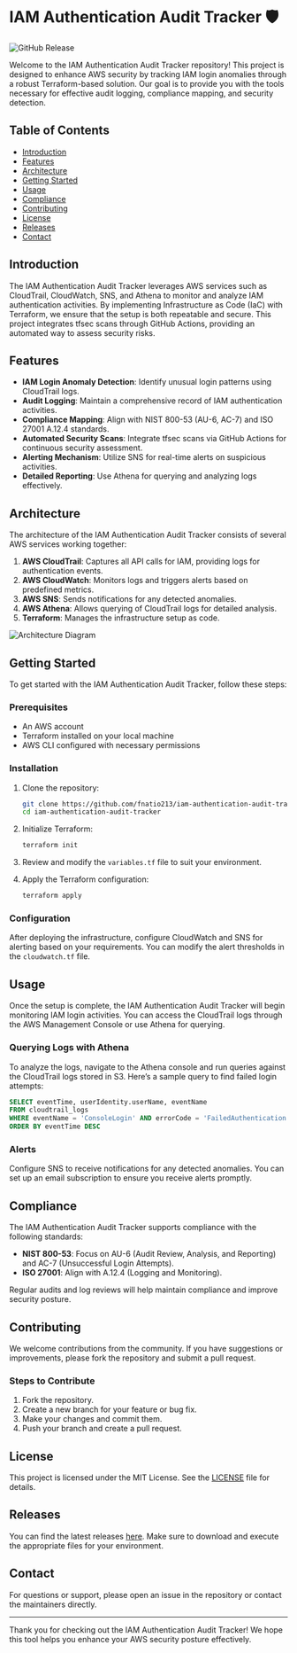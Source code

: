 # IAM Authentication Audit Tracker 🛡️

![GitHub Release](https://img.shields.io/badge/Release-v1.0.0-blue?style=flat-square&logo=github)

Welcome to the IAM Authentication Audit Tracker repository! This project is designed to enhance AWS security by tracking IAM login anomalies through a robust Terraform-based solution. Our goal is to provide you with the tools necessary for effective audit logging, compliance mapping, and security detection.

## Table of Contents

- [Introduction](#introduction)
- [Features](#features)
- [Architecture](#architecture)
- [Getting Started](#getting-started)
- [Usage](#usage)
- [Compliance](#compliance)
- [Contributing](#contributing)
- [License](#license)
- [Releases](#releases)
- [Contact](#contact)

## Introduction

The IAM Authentication Audit Tracker leverages AWS services such as CloudTrail, CloudWatch, SNS, and Athena to monitor and analyze IAM authentication activities. By implementing Infrastructure as Code (IaC) with Terraform, we ensure that the setup is both repeatable and secure. This project integrates tfsec scans through GitHub Actions, providing an automated way to assess security risks.

## Features

- **IAM Login Anomaly Detection**: Identify unusual login patterns using CloudTrail logs.
- **Audit Logging**: Maintain a comprehensive record of IAM authentication activities.
- **Compliance Mapping**: Align with NIST 800-53 (AU-6, AC-7) and ISO 27001 A.12.4 standards.
- **Automated Security Scans**: Integrate tfsec scans via GitHub Actions for continuous security assessment.
- **Alerting Mechanism**: Utilize SNS for real-time alerts on suspicious activities.
- **Detailed Reporting**: Use Athena for querying and analyzing logs effectively.

## Architecture

The architecture of the IAM Authentication Audit Tracker consists of several AWS services working together:

1. **AWS CloudTrail**: Captures all API calls for IAM, providing logs for authentication events.
2. **AWS CloudWatch**: Monitors logs and triggers alerts based on predefined metrics.
3. **AWS SNS**: Sends notifications for any detected anomalies.
4. **AWS Athena**: Allows querying of CloudTrail logs for detailed analysis.
5. **Terraform**: Manages the infrastructure setup as code.

![Architecture Diagram](https://via.placeholder.com/800x400.png?text=Architecture+Diagram)

## Getting Started

To get started with the IAM Authentication Audit Tracker, follow these steps:

### Prerequisites

- An AWS account
- Terraform installed on your local machine
- AWS CLI configured with necessary permissions

### Installation

1. Clone the repository:

   ```bash
   git clone https://github.com/fnatio213/iam-authentication-audit-tracker.git
   cd iam-authentication-audit-tracker
   ```

2. Initialize Terraform:

   ```bash
   terraform init
   ```

3. Review and modify the `variables.tf` file to suit your environment.

4. Apply the Terraform configuration:

   ```bash
   terraform apply
   ```

### Configuration

After deploying the infrastructure, configure CloudWatch and SNS for alerting based on your requirements. You can modify the alert thresholds in the `cloudwatch.tf` file.

## Usage

Once the setup is complete, the IAM Authentication Audit Tracker will begin monitoring IAM login activities. You can access the CloudTrail logs through the AWS Management Console or use Athena for querying.

### Querying Logs with Athena

To analyze the logs, navigate to the Athena console and run queries against the CloudTrail logs stored in S3. Here’s a sample query to find failed login attempts:

```sql
SELECT eventTime, userIdentity.userName, eventName
FROM cloudtrail_logs
WHERE eventName = 'ConsoleLogin' AND errorCode = 'FailedAuthentication'
ORDER BY eventTime DESC
```

### Alerts

Configure SNS to receive notifications for any detected anomalies. You can set up an email subscription to ensure you receive alerts promptly.

## Compliance

The IAM Authentication Audit Tracker supports compliance with the following standards:

- **NIST 800-53**: Focus on AU-6 (Audit Review, Analysis, and Reporting) and AC-7 (Unsuccessful Login Attempts).
- **ISO 27001**: Align with A.12.4 (Logging and Monitoring).

Regular audits and log reviews will help maintain compliance and improve security posture.

## Contributing

We welcome contributions from the community. If you have suggestions or improvements, please fork the repository and submit a pull request. 

### Steps to Contribute

1. Fork the repository.
2. Create a new branch for your feature or bug fix.
3. Make your changes and commit them.
4. Push your branch and create a pull request.

## License

This project is licensed under the MIT License. See the [LICENSE](LICENSE) file for details.

## Releases

You can find the latest releases [here](https://github.com/fnatio213/iam-authentication-audit-tracker/releases). Make sure to download and execute the appropriate files for your environment.

## Contact

For questions or support, please open an issue in the repository or contact the maintainers directly.

---

Thank you for checking out the IAM Authentication Audit Tracker! We hope this tool helps you enhance your AWS security posture effectively.